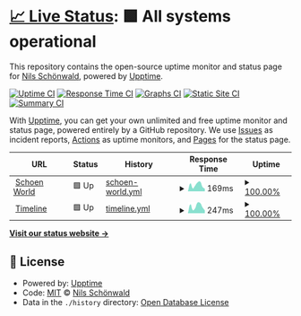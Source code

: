 # [📈 Live Status](https://uptime.schoen.world): <!--live status--> **🟩 All systems operational**

This repository contains the open-source uptime monitor and status page for [Nils Schönwald](https://schoen.world), powered by [Upptime](https://github.com/upptime/upptime).

[![Uptime CI](https://github.com/schoenwaldnils/uptime/workflows/Uptime%20CI/badge.svg)](https://github.com/schoenwaldnils/uptime/actions?query=workflow%3A%22Uptime+CI%22)
[![Response Time CI](https://github.com/schoenwaldnils/uptime/workflows/Response%20Time%20CI/badge.svg)](https://github.com/schoenwaldnils/uptime/actions?query=workflow%3A%22Response+Time+CI%22)
[![Graphs CI](https://github.com/schoenwaldnils/uptime/workflows/Graphs%20CI/badge.svg)](https://github.com/schoenwaldnils/uptime/actions?query=workflow%3A%22Graphs+CI%22)
[![Static Site CI](https://github.com/schoenwaldnils/uptime/workflows/Static%20Site%20CI/badge.svg)](https://github.com/schoenwaldnils/uptime/actions?query=workflow%3A%22Static+Site+CI%22)
[![Summary CI](https://github.com/schoenwaldnils/uptime/workflows/Summary%20CI/badge.svg)](https://github.com/schoenwaldnils/uptime/actions?query=workflow%3A%22Summary+CI%22)

With [Upptime](https://upptime.js.org), you can get your own unlimited and free uptime monitor and status page, powered entirely by a GitHub repository. We use [Issues](https://github.com/schoenwaldnils/uptime/issues) as incident reports, [Actions](https://github.com/schoenwaldnils/uptime/actions) as uptime monitors, and [Pages](https://uptime.schoen.world) for the status page.

<!--start: status pages-->
<!-- This summary is generated by Upptime (https://github.com/upptime/upptime) -->
<!-- Do not edit this manually, your changes will be overwritten -->
<!-- prettier-ignore -->
| URL | Status | History | Response Time | Uptime |
| --- | ------ | ------- | ------------- | ------ |
| <img alt="" src="https://icons.duckduckgo.com/ip3/schoen.world.ico" height="13"> [Schoen World](https://schoen.world) | 🟩 Up | [schoen-world.yml](https://github.com/schoenwaldnils/uptime/commits/HEAD/history/schoen-world.yml) | <details><summary><img alt="Response time graph" src="./graphs/schoen-world/response-time-week.png" height="20"> 169ms</summary><br><a href="https://uptime.schoen.world/history/schoen-world"><img alt="Response time 255" src="https://img.shields.io/endpoint?url=https%3A%2F%2Fraw.githubusercontent.com%2Fschoenwaldnils%2Fuptime%2FHEAD%2Fapi%2Fschoen-world%2Fresponse-time.json"></a><br><a href="https://uptime.schoen.world/history/schoen-world"><img alt="24-hour response time 137" src="https://img.shields.io/endpoint?url=https%3A%2F%2Fraw.githubusercontent.com%2Fschoenwaldnils%2Fuptime%2FHEAD%2Fapi%2Fschoen-world%2Fresponse-time-day.json"></a><br><a href="https://uptime.schoen.world/history/schoen-world"><img alt="7-day response time 169" src="https://img.shields.io/endpoint?url=https%3A%2F%2Fraw.githubusercontent.com%2Fschoenwaldnils%2Fuptime%2FHEAD%2Fapi%2Fschoen-world%2Fresponse-time-week.json"></a><br><a href="https://uptime.schoen.world/history/schoen-world"><img alt="30-day response time 256" src="https://img.shields.io/endpoint?url=https%3A%2F%2Fraw.githubusercontent.com%2Fschoenwaldnils%2Fuptime%2FHEAD%2Fapi%2Fschoen-world%2Fresponse-time-month.json"></a><br><a href="https://uptime.schoen.world/history/schoen-world"><img alt="1-year response time 238" src="https://img.shields.io/endpoint?url=https%3A%2F%2Fraw.githubusercontent.com%2Fschoenwaldnils%2Fuptime%2FHEAD%2Fapi%2Fschoen-world%2Fresponse-time-year.json"></a></details> | <details><summary><a href="https://uptime.schoen.world/history/schoen-world">100.00%</a></summary><a href="https://uptime.schoen.world/history/schoen-world"><img alt="All-time uptime 100.00%" src="https://img.shields.io/endpoint?url=https%3A%2F%2Fraw.githubusercontent.com%2Fschoenwaldnils%2Fuptime%2FHEAD%2Fapi%2Fschoen-world%2Fuptime.json"></a><br><a href="https://uptime.schoen.world/history/schoen-world"><img alt="24-hour uptime 100.00%" src="https://img.shields.io/endpoint?url=https%3A%2F%2Fraw.githubusercontent.com%2Fschoenwaldnils%2Fuptime%2FHEAD%2Fapi%2Fschoen-world%2Fuptime-day.json"></a><br><a href="https://uptime.schoen.world/history/schoen-world"><img alt="7-day uptime 100.00%" src="https://img.shields.io/endpoint?url=https%3A%2F%2Fraw.githubusercontent.com%2Fschoenwaldnils%2Fuptime%2FHEAD%2Fapi%2Fschoen-world%2Fuptime-week.json"></a><br><a href="https://uptime.schoen.world/history/schoen-world"><img alt="30-day uptime 100.00%" src="https://img.shields.io/endpoint?url=https%3A%2F%2Fraw.githubusercontent.com%2Fschoenwaldnils%2Fuptime%2FHEAD%2Fapi%2Fschoen-world%2Fuptime-month.json"></a><br><a href="https://uptime.schoen.world/history/schoen-world"><img alt="1-year uptime 100.00%" src="https://img.shields.io/endpoint?url=https%3A%2F%2Fraw.githubusercontent.com%2Fschoenwaldnils%2Fuptime%2FHEAD%2Fapi%2Fschoen-world%2Fuptime-year.json"></a></details>
| <img alt="" src="https://icons.duckduckgo.com/ip3/timeline.schoen.world.ico" height="13"> [Timeline](https://timeline.schoen.world) | 🟩 Up | [timeline.yml](https://github.com/schoenwaldnils/uptime/commits/HEAD/history/timeline.yml) | <details><summary><img alt="Response time graph" src="./graphs/timeline/response-time-week.png" height="20"> 247ms</summary><br><a href="https://uptime.schoen.world/history/timeline"><img alt="Response time 277" src="https://img.shields.io/endpoint?url=https%3A%2F%2Fraw.githubusercontent.com%2Fschoenwaldnils%2Fuptime%2FHEAD%2Fapi%2Ftimeline%2Fresponse-time.json"></a><br><a href="https://uptime.schoen.world/history/timeline"><img alt="24-hour response time 583" src="https://img.shields.io/endpoint?url=https%3A%2F%2Fraw.githubusercontent.com%2Fschoenwaldnils%2Fuptime%2FHEAD%2Fapi%2Ftimeline%2Fresponse-time-day.json"></a><br><a href="https://uptime.schoen.world/history/timeline"><img alt="7-day response time 247" src="https://img.shields.io/endpoint?url=https%3A%2F%2Fraw.githubusercontent.com%2Fschoenwaldnils%2Fuptime%2FHEAD%2Fapi%2Ftimeline%2Fresponse-time-week.json"></a><br><a href="https://uptime.schoen.world/history/timeline"><img alt="30-day response time 294" src="https://img.shields.io/endpoint?url=https%3A%2F%2Fraw.githubusercontent.com%2Fschoenwaldnils%2Fuptime%2FHEAD%2Fapi%2Ftimeline%2Fresponse-time-month.json"></a><br><a href="https://uptime.schoen.world/history/timeline"><img alt="1-year response time 264" src="https://img.shields.io/endpoint?url=https%3A%2F%2Fraw.githubusercontent.com%2Fschoenwaldnils%2Fuptime%2FHEAD%2Fapi%2Ftimeline%2Fresponse-time-year.json"></a></details> | <details><summary><a href="https://uptime.schoen.world/history/timeline">100.00%</a></summary><a href="https://uptime.schoen.world/history/timeline"><img alt="All-time uptime 100.00%" src="https://img.shields.io/endpoint?url=https%3A%2F%2Fraw.githubusercontent.com%2Fschoenwaldnils%2Fuptime%2FHEAD%2Fapi%2Ftimeline%2Fuptime.json"></a><br><a href="https://uptime.schoen.world/history/timeline"><img alt="24-hour uptime 100.00%" src="https://img.shields.io/endpoint?url=https%3A%2F%2Fraw.githubusercontent.com%2Fschoenwaldnils%2Fuptime%2FHEAD%2Fapi%2Ftimeline%2Fuptime-day.json"></a><br><a href="https://uptime.schoen.world/history/timeline"><img alt="7-day uptime 100.00%" src="https://img.shields.io/endpoint?url=https%3A%2F%2Fraw.githubusercontent.com%2Fschoenwaldnils%2Fuptime%2FHEAD%2Fapi%2Ftimeline%2Fuptime-week.json"></a><br><a href="https://uptime.schoen.world/history/timeline"><img alt="30-day uptime 100.00%" src="https://img.shields.io/endpoint?url=https%3A%2F%2Fraw.githubusercontent.com%2Fschoenwaldnils%2Fuptime%2FHEAD%2Fapi%2Ftimeline%2Fuptime-month.json"></a><br><a href="https://uptime.schoen.world/history/timeline"><img alt="1-year uptime 100.00%" src="https://img.shields.io/endpoint?url=https%3A%2F%2Fraw.githubusercontent.com%2Fschoenwaldnils%2Fuptime%2FHEAD%2Fapi%2Ftimeline%2Fuptime-year.json"></a></details>

<!--end: status pages-->

[**Visit our status website →**](https://uptime.schoen.world)

## 📄 License

- Powered by: [Upptime](https://github.com/upptime/upptime)
- Code: [MIT](./LICENSE) © [Nils Schönwald](https://schoen.world)
- Data in the `./history` directory: [Open Database License](https://opendatacommons.org/licenses/odbl/1-0/)

